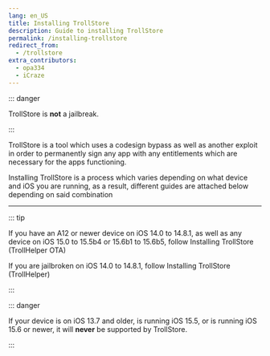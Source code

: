 ```yaml
---
lang: en_US
title: Installing TrollStore
description: Guide to installing TrollStore
permalink: /installing-trollstore
redirect_from:
  - /trollstore
extra_contributors:
  - opa334
  - iCraze
---
```


::: danger

TrollStore is **not** a jailbreak.

:::

TrollStore is a tool which uses a codesign bypass as well as another exploit in order to permanently sign any app with any entitlements which are necessary for the apps functioning.

Installing TrollStore is a process which varies depending on what device and iOS you are running, as a result, different guides are attached below depending on said combination

---

::: tip

If you have an A12 or newer device on iOS 14.0 to 14.8.1, as well as any device on iOS 15.0 to 15.5b4 or 15.6b1 to 15.6b5, follow <router-link to="/installing-trollhelperota">Installing TrollStore (TrollHelper OTA)</router-link>

If you are jailbroken on iOS 14.0 to 14.8.1, follow <router-link to="/installing-trollhelper">Installing TrollStore (TrollHelper)</router-link>

:::

::: danger

If your device is on iOS 13.7 and older, is running iOS 15.5, or is running iOS 15.6 or newer, it will **never** be supported by TrollStore.

:::
